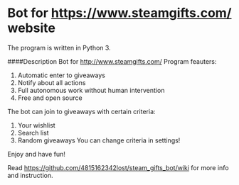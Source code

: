 # Bot for https://www.steamgifts.com/ website
The program is written in Python 3.

####Description
Bot for http://www.steamgifts.com/
Program feauters:
  1) Automatic enter to giveaways
  2) Notify about all actions
  3) Full autonomous work without human intervention
  4) Free and open source

The bot can join to giveaways with certain criteria:
  1) Your wishlist
  2) Search list
  3) Random giveaways
  You can change criteria in settings!
  
Enjoy and have fun!

Read https://github.com/4815162342lost/steam_gifts_bot/wiki for more info and instruction.
